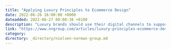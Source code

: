 ```yaml
---
title: "Applying Luxury Principles to Ecommerce Design"
date: 2022-06-26 16:00:00 +0000
dateadded: 2022-06-27 00:00:36 +0100
description: "Luxury brands should use their digital channels to support and enhance their high-quality customer experiences. This requires providing product details that spark interest, balancing visual design with other priorities, and avoiding interruptions that risk cheapening the brand."
link: "https://www.nngroup.com/articles/luxury-principles-ecommerce-design/"
category:
directory: _directory/nielsen-norman-group.md
---
```

